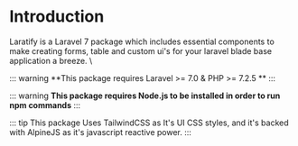 # Introduction

Laratify is a Laravel 7 package which includes essential components to make creating forms, table and custom ui's for your laravel blade base application a breeze. \

::: warning
**This package requires Laravel >= 7.0 & PHP >= 7.2.5 **
:::

::: warning
**This package requires Node.js to be installed in order to run npm commands**
:::

::: tip
This package Uses TailwindCSS as It's UI CSS styles, and it's backed with AlpineJS as it's javascript reactive power.
:::
